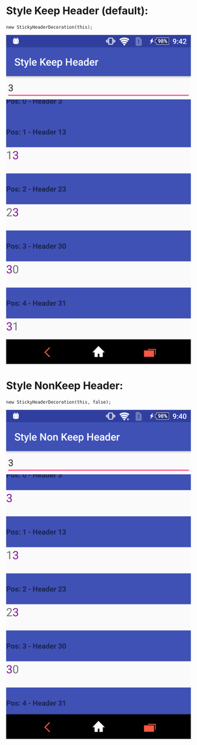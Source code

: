 # Style Keep Header (default):
```
new StickyHeaderDecoration(this);
```
![Preview](screenshots/stylekeepheader.png)



# Style NonKeep Header:
```
new StickyHeaderDecoration(this, false);
```
![Preview](screenshots/stylenonkeepheader.png)